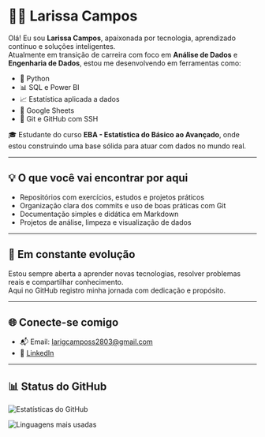 

# 👩‍💻 Larissa Campos

Olá! Eu sou **Larissa Campos**, apaixonada por tecnologia, aprendizado contínuo e soluções inteligentes.  
Atualmente em transição de carreira com foco em **Análise de Dados** e **Engenharia de Dados**, estou me desenvolvendo em ferramentas como:

- 🐍 Python  
- 📊 SQL e Power BI  
- 📈 Estatística aplicada a dados  
- 📁 Google Sheets  
- 🔧 Git e GitHub com SSH

🎓 Estudante do curso **EBA - Estatística do Básico ao Avançado**, onde estou construindo uma base sólida para atuar com dados no mundo real.

---

## 💡 O que você vai encontrar por aqui

- Repositórios com exercícios, estudos e projetos práticos  
- Organização clara dos commits e uso de boas práticas com Git  
- Documentação simples e didática em Markdown  
- Projetos de análise, limpeza e visualização de dados

---

## 🚀 Em constante evolução

Estou sempre aberta a aprender novas tecnologias, resolver problemas reais e compartilhar conhecimento.  
Aqui no GitHub registro minha jornada com dedicação e propósito.

---

## 🌐 Conecte-se comigo

- 📬 Email: larigcamposs2803@gmail.com  
- 💼 [LinkedIn](https://www.linkedin.com/in/larissa-camposs)

---

## 📊 Status do GitHub

![Estatísticas do GitHub](https://github-readme-stats.vercel.app/api?username=larissacamposs&show_icons=true&theme=radical)

![Linguagens mais usadas](https://github-readme-stats.vercel.app/api/top-langs/?username=larissacamposs&layout=compact&theme=radical)
